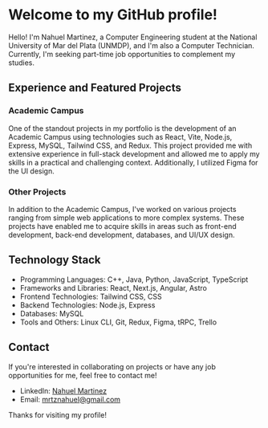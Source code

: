 # Welcome to my GitHub profile!

Hello! I'm Nahuel Martinez, a Computer Engineering student at the National University of Mar del Plata (UNMDP), and I'm also a Computer Technician. Currently, I'm seeking part-time job opportunities to complement my studies.

## Experience and Featured Projects

### Academic Campus

One of the standout projects in my portfolio is the development of an Academic Campus using technologies such as React, Vite, Node.js, Express, MySQL, Tailwind CSS, and Redux. This project provided me with extensive experience in full-stack development and allowed me to apply my skills in a practical and challenging context. Additionally, I utilized Figma for the UI design.

### Other Projects

In addition to the Academic Campus, I've worked on various projects ranging from simple web applications to more complex systems. These projects have enabled me to acquire skills in areas such as front-end development, back-end development, databases, and UI/UX design.

## Technology Stack

- Programming Languages: C++, Java, Python, JavaScript, TypeScript
- Frameworks and Libraries: React, Next.js, Angular, Astro
- Frontend Technologies: Tailwind CSS, CSS
- Backend Technologies: Node.js, Express
- Databases: MySQL
- Tools and Others: Linux CLI, Git, Redux, Figma, tRPC, Trello

## Contact

If you're interested in collaborating on projects or have any job opportunities for me, feel free to contact me!

- LinkedIn: [Nahuel Martinez](https://www.linkedin.com/in/mrtz-nahuel/)
- Email: mrtznahuel@gmail.com

Thanks for visiting my profile!
